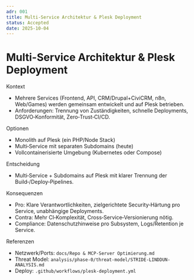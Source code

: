 ```yaml
---
adr: 001
title: Multi-Service Architektur & Plesk Deployment
status: Accepted
date: 2025-10-04
---
```


# Multi-Service Architektur & Plesk Deployment

Kontext
- Mehrere Services (Frontend, API, CRM/Drupal+CiviCRM, n8n, Web/Games) werden gemeinsam entwickelt und auf Plesk betrieben.
- Anforderungen: Trennung von Zuständigkeiten, schnelle Deployments, DSGVO‑Konformität, Zero‑Trust‑CI/CD.

Optionen
- Monolith auf Plesk (ein PHP/Node Stack)
- Multi‑Service mit separaten Subdomains (heute)
- Vollcontainerisierte Umgebung (Kubernetes oder Compose)

Entscheidung
- Multi‑Service + Subdomains auf Plesk mit klarer Trennung der Build‑/Deploy‑Pipelines.

Konsequenzen
- Pro: Klare Verantwortlichkeiten, zielgerichtete Security‑Härtung pro Service, unabhängige Deployments.
- Contra: Mehr CI‑Komplexität, Cross‑Service‑Versionierung nötig.
- Compliance: Datenschutzhinweise pro Subsystem, Logs/Retention je Service.

Referenzen
- Netzwerk/Ports: `docs/Repo & MCP-Server Optimierung.md`
- Threat Model: `analysis/phase-0/threat-model/STRIDE-LINDDUN-ANALYSIS.md`
- Deploy: `.github/workflows/plesk-deployment.yml`

